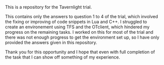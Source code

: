 This is a repository for the Tavernlight trial.

This contains only the answers to question 1 to 4 of the trial, which involved the fixing or improving of code snippets in Lua and C++.
I struggled to create an environement using TFS and the OTclient, which hindered my progress on the remaining tasks.
I worked on this for most of the trial and there was not enough progress to get the environment set up, so I have only provided the answers given in this repository.

Thank you for this opportunity and I hope that even with full completion of the task that I can show off something of my experience.
